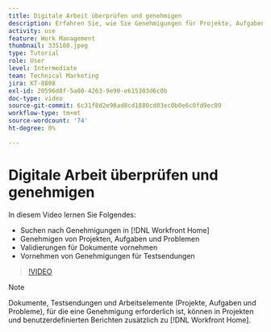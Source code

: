 ```yaml
---
title: Digitale Arbeit überprüfen und genehmigen
description: Erfahren Sie, wie Sie Genehmigungen für Projekte, Aufgaben, Probleme, Dokumente und Testsendungen in [!DNL Workfront Home].
activity: use
feature: Work Management
thumbnail: 335108.jpeg
type: Tutorial
role: User
level: Intermediate
team: Technical Marketing
jira: KT-8808
exl-id: 20596d8f-5a00-4263-9e90-e615303d6c0b
doc-type: video
source-git-commit: 6c31f8d2e98ad8cd1880cd03ec0b0e6c0fd9ec09
workflow-type: tm+mt
source-wordcount: '74'
ht-degree: 0%

---
```


# Digitale Arbeit überprüfen und genehmigen

In diesem Video lernen Sie Folgendes:

* Suchen nach Genehmigungen in [!DNL Workfront Home]
* Genehmigen von Projekten, Aufgaben und Problemen
* Validierungen für Dokumente vornehmen
* Vornehmen von Genehmigungen für Testsendungen

>[!VIDEO](https://video.tv.adobe.com/v/335108/?quality=12&learn=on)


>[!NOTE]
>
>Dokumente, Testsendungen und Arbeitselemente (Projekte, Aufgaben und Probleme), für die eine Genehmigung erforderlich ist, können in Projekten und benutzerdefinierten Berichten zusätzlich zu [!DNL Workfront Home].



<!---
learn more URLS
Approving work
Home area for Reviewers
Guides
Home overview for Reviewers
Issue page overview
--->
